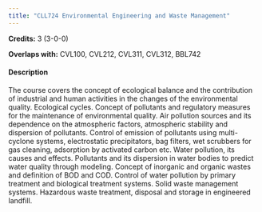 ```yaml
---
title: "CLL724 Environmental Engineering and Waste Management"
---
```

**Credits:** 3 (3-0-0)

**Overlaps with:** CVL100, CVL212, CVL311, CVL312, BBL742

#### Description
The course covers the concept of ecological balance and the contribution of industrial and human activities in the changes of the environmental quality. Ecological cycles. Concept of pollutants and regulatory measures for the maintenance of environmental quality. Air pollution sources and its dependence on the atmospheric factors, atmospheric stability and dispersion of pollutants. Control of emission of pollutants using multi-cyclone systems, electrostatic precipitators, bag filters, wet scrubbers for gas cleaning, adsorption by activated carbon etc. Water pollution, its causes and effects. Pollutants and its dispersion in water bodies to predict water quality through modeling. Concept of inorganic and organic wastes and definition of BOD and COD. Control of water pollution by primary treatment and biological treatment systems. Solid waste management systems. Hazardous waste treatment, disposal and storage in engineered landfill.